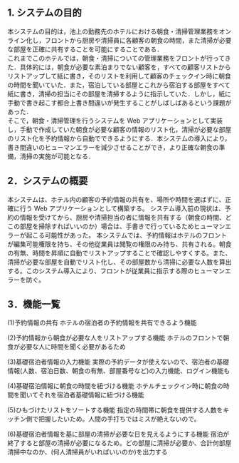 ## 1. システムの目的

本システムの目的は，池上の勤務先のホテルにおける朝食・清掃管理業務をオンライン化し，フロントから厨房や清掃員に各顧客の朝食の時間，また清掃が必要な部屋を正確に共有することを可能にすることである．  
これまでこのホテルでは，朝食・清掃についての管理業務をフロントが行ってきた．具体的には，朝食が必要な素泊まりでない顧客を，すべての顧客リストからリストアップして紙に書き，そのリストを利用して顧客のチェックイン時に朝食の時間を聞いていた．また，宿泊している部屋とこれから宿泊する部屋をすべて紙に書き，清掃の担当にその部屋を清掃するように指示していた．しかし，紙に手動で書き起こす都合上書き間違いが発生することがしばしばあるという課題があった．  
そこで，朝食・清掃管理を行うシステムを Web アプリケーションとして実装し，手動で作成していた朝食が必要な顧客の情報のリスト化，清掃が必要な部屋のリスト化を予約情報から自動でできるようにする．本システムの導入により，書き間違いのヒューマンエラーを減少させることができ，より正確な朝食の準備，清掃の実施が可能となる．

## 2．システムの概要

本システムは、ホテル内の顧客の予約情報の共有を、場所や時間を選ばずに、正確に行う Web アプリケーションとして構築する。
システム導入前の現状は、予約の情報を受けてから、厨房や清掃担当の者に情報を共有する（朝食の時間、どこの部屋を掃除すればいいのか）場合は、手書きで行っているためヒューマンエラーが起こる可能性があった。
本システムでは、予約情報はホテルのフロントが編集可能権限を持ち、その他従業員は閲覧の権限のみ持ち、共有される。朝食の有無、時間を昇順に自動でリストアップすることで確認しやすくする。また、清掃が必要な部屋を自動でリスト化し、その部屋数から清掃に必要な人数を算出する。このシステム導入により、フロントが従業員に指示する際のヒューマンエラーを防ぐ。

## 3．機能一覧

(1)予約情報の共有
ホテルの宿泊者の予約情報を共有できるよう機能

(2)予約情報から朝食が必要な人をリストアップする機能
ホテルのフロントで朝食が必要な人に時間を聞く必要があるため

(3)基礎宿泊者情報の入力機能
実際の予約データが使えないので、宿泊者の基礎情報(人数、宿泊日数、朝食の有無、部屋番号など)の入力機能、ログイン機能も

(4)基礎宿泊情報に朝食の時間を紐づける機能
ホテルチェックイン時に朝食の時間を聞いてそれを宿泊者基礎情報に紐づける機能

(5)ひもづけたリストをソートする機能
指定の時間帯に朝食を提供する人数をキッチン側で把握したいため。人間の手打ちではミスが絶えないので。

(6)基礎宿泊者情報を基に部屋の清掃が必要な日を見えるようにする機能
宿泊が終了すると部屋の清掃が必要になるため。どの部屋に清掃が必要か、合計何部屋清掃中なのか、(何人清掃員がいればいいのか)を出力する

